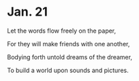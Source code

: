 # Jan. 21

Let the words flow freely on the paper,

For they will make friends with one another,

Bodying forth untold dreams of the dreamer,

To build a world upon sounds and pictures.
